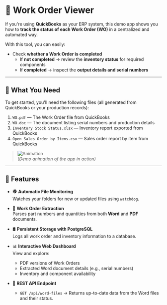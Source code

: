 # 📂 Work Order Viewer

If you're using **QuickBooks** as your ERP system, this demo app shows you how to **track the status of each Work Order (WO)** in a centralized and automated way.

With this tool, you can easily:
- Check **whether a Work Order is completed**
  - If **not completed** → review the **inventory status** for required components
  - If **completed** → inspect the **output details and serial numbers**

---

## 📄 What You Need

To get started, you'll need the following files (all generated from QuickBooks or your production records):

1. `WO.pdf` — The Work Order file from QuickBooks  
2. `WO.doc` — The document listing serial numbers and production details  
3. `Inventory Stock Status.xlsx` — Inventory report exported from QuickBooks  
4. `Open Sales Order by Items.csv` — Sales order report by item from QuickBooks  

> ![Animation](https://github.com/user-attachments/assets/c10bff0c-027e-431a-9890-951c453dfaef)  
> *(Demo animation of the app in action)*

---

## 🔧 Features

- 🕵️ **Automatic File Monitoring**  
  Watches your folders for new or updated files using `watchdog`.

- 📄 **Work Order Extraction**  
  Parses part numbers and quantities from both **Word** and **PDF** documents.

- 🛢 **Persistent Storage with PostgreSQL**  
  Logs all work order and inventory information to a database.

- 📊 **Interactive Web Dashboard**  
  View and explore:
  - PDF versions of Work Orders  
  - Extracted Word document details (e.g., serial numbers)  
  - Inventory and component availability

- 🧩 **REST API Endpoint**  
  - `GET /api/word-files` → Returns up-to-date data from the Word files and their status.
